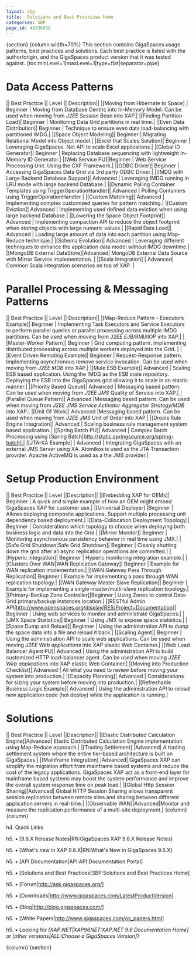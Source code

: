 ```yaml
---
layout: sbp
title:  Solutions and Best Practices Home
categories: SBP
page_id: 48236956
---
```


{section}
{column:width=70%}
This section contains GigaSpaces usage patterns, best practices and solutions. Each best practice is listed with the author/origin, and the GigaSpaces product version that it was tested against.
{toc:minLevel=1|maxLevel=1|type=flat|separator=pipe}

# Data Access Patterns
|| Best Practice || Level || Description||
|[Moving from Hibernate to Space] | Beginner | Moving from Database Centric into In-Memory Model. Can be used when moving from *J2EE Session Bean* into XAP.|
|[Finding Partition Load]| Beginner | Monitoring Data Grid partitions in real time.|
|[Even Data Distribution]| Beginner | Technique to ensure even data load-balancing with partitioned IMDG.|
|[Space Object Modeling]| Beginner | Migrating Relational Model into Object model.|
|[Excel that Scales Solution]| Beginner | Leveraging GigaSpaces .Net API to scale Excel applications.|
|[Global ID Generator]| Beginner | Replacing Database sequencing with lightweight In-Memory ID Generator.|
|[Web Service PU]|Beginner | Web Service Processing Unit. Using the CXF Framework.|
|[ODBC Driver]| Beginner | Accessing GigaSpaces Data Grid via 3rd party ODBC Driver.|
|[IMDG with Large Backend Database Support]| Advanced | Leveraging IMDG running in LRU mode with large backend Database.|
|[Dynamic Polling Container Templates using TriggerOperationHandler]| Advanced | Polling Containers using TriggerOperationHandler |
|[Custom Matching]| Advanced | Implementing complex customized queries for pattern matching.|
|[Custom Eviction]| Advanced | Implementing used defined data eviction when using large backend Database.|
|[Lowering the Space Object Footprint]| Advanced | Implementing compaction API to reduce the object footprint when storing objects with large numeric values.|
|[Rapid Data Load]| Advanced | Loading large amount of data into each partition using Map-Reduce technique.|
|[Schema Evolution]| Advanced | Leveraging different techniques to enhance the application data model without IMDG downtime.|
|[MongoDB External DataStore]|Advanced| MongoDB External Data Source with Mirror Service implementation. |
|[Scala Integration] | Advanced| Common Scala integration scenarios on top of XAP. |

# Parallel Processing & Messaging Patterns
|| Best Practice || Level || Description||
|[Map-Reduce Pattern - Executors Example]| Beginner | Implementing Task Executors and Service Executors to perform parallel queries or parallel processing across multiple IMDG partitions. Can be used when moving from *J2EE EJB*/RMI/IIOP into XAP.|
|[Master-Worker Pattern]| Beginner | Grid computing pattern. Implementing distributed processing across multiple workers deployed into the Grid. |
|[Event Driven Remoting Example]| Beginner | Request-Response pattern. Implementing asynchronous remove service invocation. Can be used when moving from *J2EE MDB* into XAP.|
|[Mule ESB Example]| Advanced | Scaling ESB based application. Using the IMDG as the ESB state repository. Deploying the ESB into the GigaSpaces grid allowing it to scale in an elastic manner.|
|[Priority Based Queue]| Advanced | Messaging based pattern. Can be used when moving from *J2EE JMS* Quality of Service into XAP.|
|[Parallel Queue Pattern]| Advanced |Messaging based pattern. Can be used when moving from *J2EE JMS Service Activator Aggregator Strategy/MDB* into XAP.|
|[Unit Of Work]| Advanced |Messaging based pattern. Can be used when moving from *J2EE JMS* Unit of Order into XAP.|
|[Drools Rule Engine Integration]| Advanced | Scaling business rule management system based application.|
|[Spring Batch PU]| Advanced | Complex Batch Processing using [Spring Batch|http://static.springsource.org/spring-batch].|
|[JTA-XA Example] | Advanced | Integrating GigaSpaces with an external JMS Server using XA. Atomikos is used as the JTA Transaction provider. Apache ActiveMQ is used as a the JMS provider.|

# Setup Production Environment
|| Best Practice || Level ||Description||
|[Embedding XAP for OEMs]| Beginner | A quick and simple example of how an OEM might embed GigaSpaces XAP for customer use.|
|[Universal Deployer] |Beginner | Allows deploying composite applications. Support multiple processing unit dependency based deployment.|
|[Data-Collocation Deployment Topology]| Beginner | Considerations which topology to choose when deploying both business logic and data into the Grid.|
|[Mirror Monitor]| Beginner | Monitoring asynchronous persistency behavior in real time using JMX.|
|[Safe Grid Shutdown|Safe Grid Shutdown]| Beginner | Cleanly shutting down the grid after all async replication operations are committed.|
|[Hyperic integration]| Beginner | Hyperic monitoring integration example.|
|[Clusters Over WAN|WAN Replication Gateway]| Beginner | Example for WAN replication implementation.|
|[WAN Gateway Pass Through Replication]| Beginner | Example for implementing a pass through WAN replication topology.|
|[WAN Gateway Master Slave Replication]| Beginner | Example for implementing a single-master/multi-slave replication topology.|
|[Primary-Backup Zone Controller]|Beginner | Using Zones to control Data-Grid primary/backup instances location.|
|[RESTful Admin API|http://www.openspaces.org/display/RES/Project+Documentation]| Beginner | Using web services to monitor and administrate GigaSpaces.|
|[JMX Space Statistics]| Beginner | Using JMX to expose space statistics.|
|[Space Dump and Reload]| Beginner | Using the administration API to dump the space data into a file and reload it back.|
|[Scaling Agent]| Beginner | Using the administration API to scale web applications. Can be used when moving *J2EE Web applications* into XAP elastic Web Container.|
|[Web Load Balancer Agent PU]| Advanced | Using the administration API to build customized HTTP load-balancer agent. Can be used when moving *J2EE Web applications* into XAP elastic Web Container.|
|[Moving into Production Checklist]| Advanced | All what you need to review before moving your system into production.|
|[Capacity Planning]| Advanced | Considerations for sizing your system before moving into production.|
|[Refreshable Business Logic Example]| Advanced | Using the administration API to reload new application code (hot deploy) while the application is running.|

# Solutions
|| Best Practice || Level ||Description||
|[Elastic Distributed Calculation Engine]|Advanced| Elastic Distributed Calculation Engine implementation using Map-Reduce approach.|
|[Trading Settlement] |Advanced| A trading settlement system where the entire tier-based architecture is built on GigaSpaces.|
|[Mainframe Integration] |Advanced| GigaSpaces XAP can simplify the migration effort from mainframe based systems and reduce the cost of the legacy applications. GigaSpaces XAP act as a front-end layer for mainframe based systems may boost the system performance and improve the overall system response time on peak load.|
|[Global Http Session Sharing]|Advanced| Global HTTP Session Sharing allows transparent session replication between remote sites and sharing between different application servers in real-time.|
|[Observable WAN]|Advanced|Monitor and measure the replication performance of a multi-site deployment.|
{column}
{column}


h4. Quick Links


h5. • [9.6.X Release Notes|RN:GigaSpaces XAP 9.6.X Release Notes]


h5. • [What's new in XAP 9.6.X|RN:What's New in GigaSpaces 9.6.X]


h5. • [API Documentation|API:API Documentation Portal]


h5. • [Solutions and Best Practices|SBP:Solutions and Best Practices Home]


h5. • [Forum|http://ask.gigaspaces.org/]


h5. • [Downloads|http://www.gigaspaces.com/LatestProductVersion]


h5. • [Blog|http://blog.gigaspaces.com/]


h5. • [White Papers|http://www.gigaspaces.com/os_papers.html]


h5. • Looking for *[*XAP.NET*|XAP96NET:XAP.NET 9.6 Documentation Home]* or *[*other versions*|ALL:Choose a GigaSpaces Version]*?

{column}
{section}